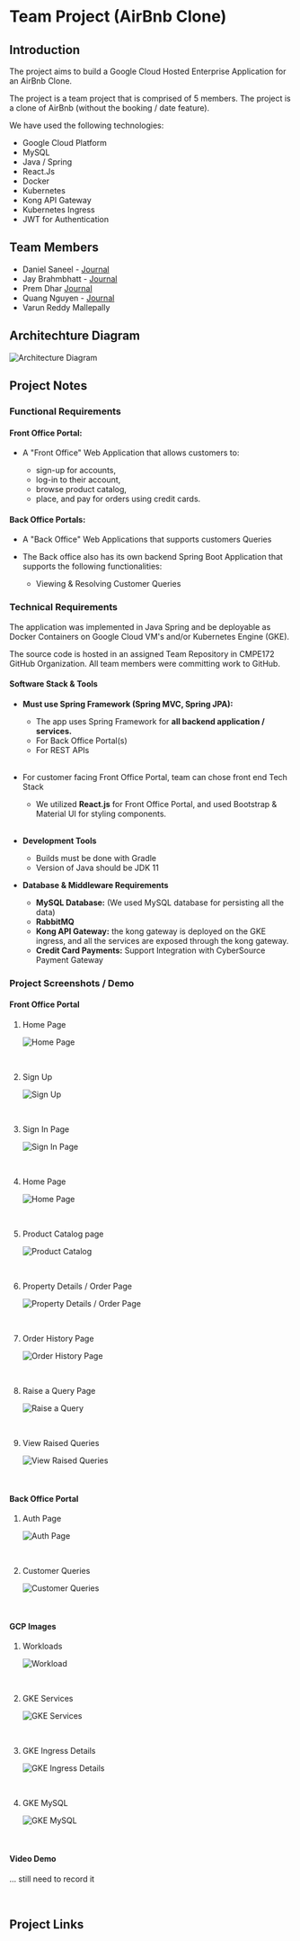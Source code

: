 # Team Project (AirBnb Clone)

## Introduction

The project aims to build a Google Cloud Hosted Enterprise Application for an AirBnb Clone.

The project is a team project that is comprised of 5 members. The project is a clone of AirBnb (without the booking / date feature).

We have used the following technologies:

- Google Cloud Platform
- MySQL
- Java / Spring
- React.Js
- Docker
- Kubernetes
- Kong API Gateway
- Kubernetes Ingress
- JWT for Authentication

## Team Members

- Daniel Saneel - [Journal](Journals/Daniel/DanielProgress.md)
- Jay Brahmbhatt - [Journal](Journals/Jay/JayProgress.md)
- Prem Dhar [Journal](Journals/PremProgress.md)
- Quang Nguyen - [Journal](Journals/Quang/QuangProgress.md)
- Varun Reddy Mallepally

## Architechture Diagram

![Architecture Diagram](images/OverallArchitecture.png)

## Project Notes

### Functional Requirements

#### Front Office Portal:

- A "Front Office" Web Application that allows customers to:

  - sign-up for accounts,
  - log-in to their account,
  - browse product catalog,
  - place, and pay for orders using credit cards.

#### Back Office Portals:

- A "Back Office" Web Applications that supports customers Queries

- The Back office also has its own backend Spring Boot Application that supports the following functionalities:

  - Viewing & Resolving Customer Queries

### Technical Requirements

The application was implemented in Java Spring and be deployable as Docker Containers on Google Cloud VM's and/or Kubernetes Engine (GKE).

The source code is hosted in an assigned Team Repository in CMPE172 GitHub Organization.
All team members were committing work to GitHub.

#### Software Stack & Tools

- **Must use Spring Framework (Spring MVC, Spring JPA):**

  - The app uses Spring Framework for **all backend application / services.**
  - For Back Office Portal(s)
  - For REST APIs

  <br/>

- For customer facing Front Office Portal, team can chose front end Tech Stack

  - We utilized **React.js** for Front Office Portal, and used Bootstrap & Material UI for styling components.

  <br/>

- **Development Tools**

  - Builds must be done with Gradle
  - Version of Java should be JDK 11
    <br/>

- **Database & Middleware Requirements**

  - **MySQL Database:** (We used MySQL database for persisting all the data)
    <br/>
  - **RabbitMQ**
    <br/>
  - **Kong API Gateway:** the kong gateway is deployed on the GKE ingress, and all the services are exposed through the kong gateway.
    <br/>
  - **Credit Card Payments:** Support
    Integration with CyberSource Payment Gateway

### Project Screenshots / Demo

#### Front Office Portal

1. Home Page

   ![Home Page](./screenshots/home_page.png)

   <br/>

2. Sign Up

   ![Sign Up](./screenshots/sign_up.png)

    <br/>

3. Sign In Page

   ![Sign In Page](./screenshots/sign_in.png)

  <br/>

4. Home Page

   ![Home Page](./screenshots/home_page.png)

   <br/>

5. Product Catalog page

   ![Product Catalog](./screenshots/product_catalog.png)

   <br/>

6. Property Details / Order Page

   ![Property Details / Order Page](./screenshots/product_payment_page.png)

   <br/>

7. Order History Page

   ![Order History Page](./screenshots/order_history.png)

   <br/>

8. Raise a Query Page

   ![Raise a Query](./screenshots/raise_ticket_user.png)

   <br/>

9. View Raised Queries

   ![View Raised Queries](./screenshots/user_issue_list.png)

   <br/>

#### Back Office Portal

1. Auth Page

   ![Auth Page](./screenshots/backoffice_auth.png)

    <br/>

2. Customer Queries

   ![Customer Queries](./screenshots/helpdesk_home.png)

   <br/>

#### GCP Images

1. Workloads

   ![Workload](./screenshots/gke_workloads.png)

   <br/>

2. GKE Services

   ![GKE Services](./screenshots/gke_service.png)

   <br/>

3. GKE Ingress Details

   ![GKE Ingress Details](./screenshots/gke_ingress.png)

   <br/>

4. GKE MySQL

   ![GKE MySQL](./screenshots/gke_mysql.png)

   <br/>

#### Video Demo

... still need to record it

<br/>

## Project Links
